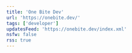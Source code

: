 ```yaml
---
title: 'One Bite Dev'
url: 'https://onebite.dev/'
tags: ['developer']
updatesFeed: 'https://onebite.dev/index.xml'
nsfw: false
rss: true
---
```

